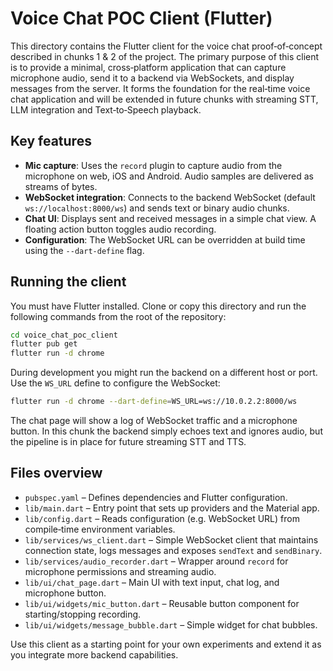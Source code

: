 # Voice Chat POC Client (Flutter)

This directory contains the Flutter client for the voice chat
proof‑of‑concept described in chunks 1 & 2 of the project.  The
primary purpose of this client is to provide a minimal, cross‑platform
application that can capture microphone audio, send it to a backend
via WebSockets, and display messages from the server.  It forms the
foundation for the real‑time voice chat application and will be
extended in future chunks with streaming STT, LLM integration and
Text‑to‑Speech playback.

## Key features

* **Mic capture**: Uses the `record` plugin to capture audio from the
  microphone on web, iOS and Android.  Audio samples are delivered
  as streams of bytes.
* **WebSocket integration**: Connects to the backend WebSocket (default
  `ws://localhost:8000/ws`) and sends text or binary audio chunks.
* **Chat UI**: Displays sent and received messages in a simple chat
  view.  A floating action button toggles audio recording.
* **Configuration**: The WebSocket URL can be overridden at build
  time using the `--dart-define` flag.

## Running the client

You must have Flutter installed.  Clone or copy this directory and
run the following commands from the root of the repository:

```bash
cd voice_chat_poc_client
flutter pub get
flutter run -d chrome
```

During development you might run the backend on a different host or
port.  Use the `WS_URL` define to configure the WebSocket:

```bash
flutter run -d chrome --dart-define=WS_URL=ws://10.0.2.2:8000/ws
```

The chat page will show a log of WebSocket traffic and a microphone
button.  In this chunk the backend simply echoes text and ignores
audio, but the pipeline is in place for future streaming STT and
TTS.

## Files overview

* `pubspec.yaml` – Defines dependencies and Flutter configuration.
* `lib/main.dart` – Entry point that sets up providers and the
  Material app.
* `lib/config.dart` – Reads configuration (e.g. WebSocket URL) from
  compile‑time environment variables.
* `lib/services/ws_client.dart` – Simple WebSocket client that
  maintains connection state, logs messages and exposes `sendText`
  and `sendBinary`.
* `lib/services/audio_recorder.dart` – Wrapper around `record` for
  microphone permissions and streaming audio.
* `lib/ui/chat_page.dart` – Main UI with text input, chat log, and
  microphone button.
* `lib/ui/widgets/mic_button.dart` – Reusable button component for
  starting/stopping recording.
* `lib/ui/widgets/message_bubble.dart` – Simple widget for chat
  bubbles.

Use this client as a starting point for your own experiments and
extend it as you integrate more backend capabilities.
